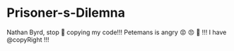 # Prisoner-s-Dilemna
Nathan Byrd, stop 🛑 copying my code!!!
Petemans is angry 😡 😠 😤 !!!
I have @copyRight !!!
